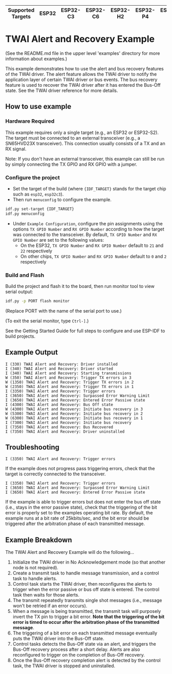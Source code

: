 | Supported Targets | ESP32 | ESP32-C3 | ESP32-C6 | ESP32-H2 | ESP32-P4 | ESP32-S2 | ESP32-S3 |
| ----------------- | ----- | -------- | -------- | -------- | -------- | -------- | -------- |

# TWAI Alert and Recovery Example

(See the README.md file in the upper level 'examples' directory for more information about examples.)

This example demonstrates how to use the alert and bus recovery features of the TWAI driver. The alert feature allows the TWAI driver to notify the application layer of certain TWAI driver or bus events. The bus recovery feature is used to recover the TWAI driver after it has entered the Bus-Off state. See the TWAI driver reference for more details.

## How to use example

### Hardware Required

This example requires only a single target (e.g., an ESP32 or ESP32-S2). The target must be connected to an external transceiver (e.g., a SN65HVD23X transceiver). This connection usually consists of a TX and an RX signal.

Note: If you don't have an external transceiver, this example can still be run by simply connecting the TX GPIO and RX GPIO with a jumper.

### Configure the project

* Set the target of the build (where `{IDF_TARGET}` stands for the target chip such as `esp32`, `esp32c3`).
* Then run `menuconfig` to configure the example.

```sh
idf.py set-target {IDF_TARGET}
idf.py menuconfig
```

* Under `Example Configuration`, configure the pin assignments using the options `TX GPIO Number` and `RX GPIO Number` according to how the target was connected to the transceiver. By default, `TX GPIO Number` and `RX GPIO Number` are set to the following values:
  * On the ESP32, `TX GPIO Number` and `RX GPIO Number` default to `21` and `22` respectively
  * On other chips, `TX GPIO Number` and `RX GPIO Number` default to `0` and `2` respectively

### Build and Flash

Build the project and flash it to the board, then run monitor tool to view serial output:

```sh
idf.py -p PORT flash monitor
```

(Replace PORT with the name of the serial port to use.)

(To exit the serial monitor, type ``Ctrl-]``.)

See the Getting Started Guide for full steps to configure and use ESP-IDF to build projects.

## Example Output

```text
I (330) TWAI Alert and Recovery: Driver installed
I (340) TWAI Alert and Recovery: Driver started
I (340) TWAI Alert and Recovery: Starting transmissions
W (350) TWAI Alert and Recovery: Trigger TX errors in 3
W (1350) TWAI Alert and Recovery: Trigger TX errors in 2
W (2350) TWAI Alert and Recovery: Trigger TX errors in 1
I (3350) TWAI Alert and Recovery: Trigger errors
I (3650) TWAI Alert and Recovery: Surpassed Error Warning Limit
I (3650) TWAI Alert and Recovery: Entered Error Passive state
I (4300) TWAI Alert and Recovery: Bus Off state
W (4300) TWAI Alert and Recovery: Initiate bus recovery in 3
W (5300) TWAI Alert and Recovery: Initiate bus recovery in 2
W (6300) TWAI Alert and Recovery: Initiate bus recovery in 1
I (7300) TWAI Alert and Recovery: Initiate bus recovery
I (7350) TWAI Alert and Recovery: Bus Recovered
I (7350) TWAI Alert and Recovery: Driver uninstalled
```

## Troubleshooting

```text
I (3350) TWAI Alert and Recovery: Trigger errors
```

If the example does not progress pass triggering errors, check that the target is correctly connected to the transceiver.

```text
I (3350) TWAI Alert and Recovery: Trigger errors
I (3650) TWAI Alert and Recovery: Surpassed Error Warning Limit
I (3650) TWAI Alert and Recovery: Entered Error Passive state
```

If the example is able to trigger errors but does not enter the bus off state (i.e., stays in the error passive state), check that the triggering of the bit error is properly set to the examples operating bit rate. By default, the example runs at a bit rate of 25kbits/sec, and the bit error should be triggered after the arbitration phase of each transmitted message.

## Example Breakdown

The TWAI Alert and Recovery Example will do the following...

1. Initialize the TWAI driver in No Acknowledgement mode (so that another node is not required).
2. Create a transmit task to handle message transmission, and a control task to handle alerts.
3. Control task starts the TWAI driver, then reconfigures the alerts to trigger when the error passive or bus off state is entered. The control task then waits for those alerts.
4. The transmit repeatedly transmits single shot messages (i.e., message won't be retried if an error occurs).
5. When a message is being transmitted, the transmit task will purposely invert the TX pin to trigger a bit error. **Note that the triggering of the bit error is timed to occur after the arbitration phase of the transmitted message**.
6. The triggering of a bit error on each transmitted message eventually puts the TWAI driver into the Bus-Off state.
7. Control tasks detects the Bus-Off state via an alert, and triggers the Bus-Off recovery process after a short delay. Alerts are also reconfigured to trigger on the completion of Bus-Off recovery.
8. Once the Bus-Off recovery completion alert is detected by the control task, the TWAI driver is stopped and uninstalled.
